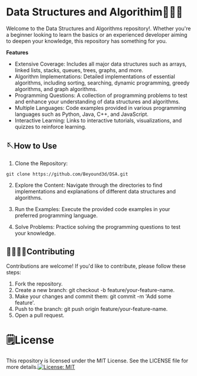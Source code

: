 #  Data Structures and Algorithim💁🏻‍♂️

Welcome to the Data Structures and Algorithms repository!. Whether you're a beginner looking to learn the basics or an experienced developer aiming to deepen your knowledge, this repository has something for you.

**Features**
- Extensive Coverage: Includes all major data structures such as arrays, linked lists, stacks, queues, trees, graphs, and more.
- Algorithm Implementations: Detailed implementations of essential algorithms, including sorting, searching, dynamic programming, greedy algorithms, and graph algorithms.
- Programming Questions: A collection of programming problems to test and enhance your understanding of data structures and algorithms.
- Multiple Languages: Code examples provided in various programming languages such as Python, Java, C++, and JavaScript.
- Interactive Learning: Links to interactive tutorials, visualizations, and quizzes to reinforce learning.

  
## 🪡How to Use
1. Clone the Repository:
```
git clone https://github.com/Beyound3d/DSA.git
```

2. Explore the Content: Navigate through the directories to find implementations and explanations of different data structures and algorithms.

3. Run the Examples: Execute the provided code examples in your preferred programming language.

4. Solve Problems: Practice solving the programming questions to test your knowledge.

## 🫱🏼‍🫲🏼Contributing
Contributions are welcome! If you'd like to contribute, please follow these steps:

1. Fork the repository.
2. Create a new branch: git checkout -b feature/your-feature-name.
3. Make your changes and commit them: git commit -m 'Add some feature'.
4. Push to the branch: git push origin feature/your-feature-name.
5. Open a pull request.

# 🗒️License

This repository is licensed under the MIT License. See the LICENSE file for more details.[![License: MIT](https://img.shields.io/badge/License-MIT-blue.svg)](https://opensource.org/licenses/MIT)


